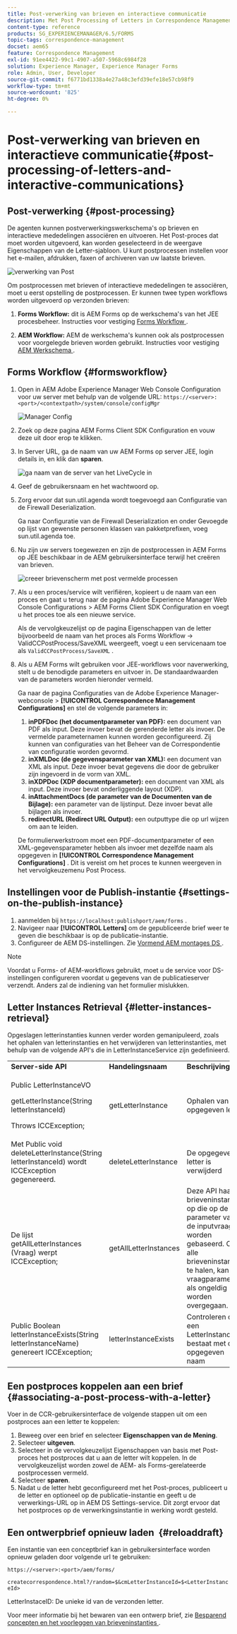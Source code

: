 ```yaml
---
title: Post-verwerking van brieven en interactieve communicatie
description: Met Post Processing of Letters in Correspondence Management kunt u AEM en Forms-postprocessen maken, zoals afdrukken en e-mailen, en deze integreren met uw brieven.
content-type: reference
products: SG_EXPERIENCEMANAGER/6.5/FORMS
topic-tags: correspondence-management
docset: aem65
feature: Correspondence Management
exl-id: 91ee4422-99c1-4907-a507-5968c6984f28
solution: Experience Manager, Experience Manager Forms
role: Admin, User, Developer
source-git-commit: f6771bd1338a4e27a48c3efd39efe18e57cb98f9
workflow-type: tm+mt
source-wordcount: '825'
ht-degree: 0%

---
```


# Post-verwerking van brieven en interactieve communicatie{#post-processing-of-letters-and-interactive-communications}

## Post-verwerking {#post-processing}

De agenten kunnen postverwerkingswerkschema&#39;s op brieven en interactieve mededelingen associëren en uitvoeren. Het Post-proces dat moet worden uitgevoerd, kan worden geselecteerd in de weergave Eigenschappen van de Letter-sjabloon. U kunt postprocessen instellen voor het e-mailen, afdrukken, faxen of archiveren van uw laatste brieven.

![ verwerking van Post ](assets/ppoverview.png)

Om postprocessen met brieven of interactieve mededelingen te associëren, moet u eerst opstelling de postprocessen. Er kunnen twee typen workflows worden uitgevoerd op verzonden brieven:

1. **Forms Workflow:** dit is AEM Forms op de werkschema&#39;s van het JEE procesbeheer. Instructies voor vestiging [ Forms Workflow ](#formsworkflow).

1. **AEM Workflow:** AEM de werkschema&#39;s kunnen ook als postprocessen voor voorgelegde brieven worden gebruikt. Instructies voor vestiging [ AEM Werkschema ](../../forms/using/aem-forms-workflow.md).

## Forms Workflow {#formsworkflow}

1. Open in AEM Adobe Experience Manager Web Console Configuration voor uw server met behulp van de volgende URL: `https://<server>:<port>/<contextpath>/system/console/configMgr`

   ![ Manager Config ](assets/2configmanager-1.png)

1. Zoek op deze pagina AEM Forms Client SDK Configuration en vouw deze uit door erop te klikken.
1. In Server URL, ga de naam van uw AEM Forms op server JEE, login details in, en klik dan **sparen**.

   ![ ga naam van de server van het LiveCycle ](assets/1cofigmanager.png) in

1. Geef de gebruikersnaam en het wachtwoord op.
1. Zorg ervoor dat sun.util.agenda wordt toegevoegd aan Configuratie van de Firewall Deserialization.

   Ga naar Configuratie van de Firewall Deserialization en onder Gevoegde op lijst van gewenste personen klassen van pakketprefixen, voeg sun.util.agenda toe.

1. Nu zijn uw servers toegewezen en zijn de postprocessen in AEM Forms op JEE beschikbaar in de AEM gebruikersinterface terwijl het creëren van brieven.

   ![ creeer brievenscherm met post vermelde processen ](assets/0configmanager.png)

1. Als u een proces/service wilt verifiëren, kopieert u de naam van een proces en gaat u terug naar de pagina Adobe Experience Manager Web Console Configurations > AEM Forms Client SDK Configuration en voegt u het proces toe als een nieuwe service.

   Als de vervolgkeuzelijst op de pagina Eigenschappen van de letter bijvoorbeeld de naam van het proces als Forms Workflow -> ValidCCPostProcess/SaveXML weergeeft, voegt u een servicenaam toe als `ValidCCPostProcess/SaveXML` .

1. Als u AEM Forms wilt gebruiken voor JEE-workflows voor naverwerking, stelt u de benodigde parameters en uitvoer in. De standaardwaarden van de parameters worden hieronder vermeld.

   Ga naar de pagina Configuraties van de Adobe Experience Manager-webconsole > **[!UICONTROL Correspondence Management Configurations]** en stel de volgende parameters in:

   1. **inPDFDoc (het documentparameter van PDF):** een document van PDF als input. Deze invoer bevat de gerenderde letter als invoer. De vermelde parameternamen kunnen worden geconfigureerd. Zij kunnen van configuraties van het Beheer van de Correspondentie van configuratie worden gevormd.
   1. **inXMLDoc (de gegevensparameter van XML):** een document van XML als input. Deze invoer bevat gegevens die door de gebruiker zijn ingevoerd in de vorm van XML.
   1. **inXDPDoc (XDP documentparameter):** een document van XML als input. Deze invoer bevat onderliggende layout (XDP).
   1. **inAttachmentDocs (de parameter van de Documenten van de Bijlage):** een parameter van de lijstinput. Deze invoer bevat alle bijlagen als invoer.
   1. **redirectURL (Redirect URL Output):** een outputtype die op url wijzen om aan te leiden.

   De formulierwerkstroom moet een PDF-documentparameter of een XML-gegevensparameter hebben als invoer met dezelfde naam als opgegeven in **[!UICONTROL Correspondence Management Configurations]** . Dit is vereist om het proces te kunnen weergeven in het vervolgkeuzemenu Post Process.

## Instellingen voor de Publish-instantie {#settings-on-the-publish-instance}

1. aanmelden bij `https://localhost:publishport/aem/forms` .
1. Navigeer naar **[!UICONTROL Letters]** om de gepubliceerde brief weer te geven die beschikbaar is op de publicatie-instantie.
1. Configureer de AEM DS-instellingen. Zie [ Vormend AEM montages DS ](../../forms/using/configuring-the-processing-server-url.md).

>[!NOTE]
>
>Voordat u Forms- of AEM-workflows gebruikt, moet u de service voor DS-instellingen configureren voordat u gegevens van de publicatieserver verzendt. Anders zal de indiening van het formulier mislukken.

## Letter Instances Retrieval {#letter-instances-retrieval}

Opgeslagen letterinstanties kunnen verder worden gemanipuleerd, zoals het ophalen van letterinstanties en het verwijderen van letterinstanties, met behulp van de volgende API&#39;s die in LetterInstanceService zijn gedefinieerd.

<table>
 <tbody>
  <tr>
   <td><strong>Server-side API</strong></td>
   <td><strong>Handelingsnaam</strong></td>
   <td><strong>Beschrijving</strong></td>
  </tr>
  <tr>
   <td><p>Public LetterInstanceVO</p> <p>getLetterInstance(String letterInstanceId)</p> <p>Throws ICCException; </p> </td>
   <td>getLetterInstance</td>
   <td>Ophalen van de opgegeven letter </td>
  </tr>
  <tr>
   <td>Met Public void deleteLetterInstance(String letterInstanceId) wordt ICCException gegenereerd. </td>
   <td>deleteLetterInstance </td>
   <td>De opgegeven letter is verwijderd </td>
  </tr>
  <tr>
   <td>De lijst getAllLetterInstances (Vraag) werpt ICCException; </td>
   <td>getAllLetterInstances </td>
   <td>Deze API haalt brieveninstanties op die op de parameter van de inputvraag worden gebaseerd. Om alle brieveninstanties te halen, kan de vraagparameter als ongeldig worden overgegaan.<br /> </td>
  </tr>
  <tr>
   <td>Public Boolean letterInstanceExists(String letterInstanceName) genereert ICCException; </td>
   <td>letterInstanceExists </td>
   <td>Controleren of een LetterInstance bestaat met de opgegeven naam </td>
  </tr>
 </tbody>
</table>

## Een postproces koppelen aan een brief {#associating-a-post-process-with-a-letter}

Voer in de CCR-gebruikersinterface de volgende stappen uit om een postproces aan een letter te koppelen:

1. Beweeg over een brief en selecteer **Eigenschappen van de Mening**.
1. Selecteer **uitgeven**.
1. Selecteer in de vervolgkeuzelijst Eigenschappen van basis met Post-proces het postproces dat u aan de letter wilt koppelen. In de vervolgkeuzelijst worden zowel de AEM- als Forms-gerelateerde postprocessen vermeld.
1. Selecteer **sparen**.
1. Nadat u de letter hebt geconfigureerd met het Post-proces, publiceert u de letter en optioneel op de publicatie-instantie en geeft u de verwerkings-URL op in AEM DS Settings-service. Dit zorgt ervoor dat het postproces op de verwerkingsinstantie in werking wordt gesteld.

## Een ontwerpbrief opnieuw laden  {#reloaddraft}

Een instantie van een conceptbrief kan in gebruikersinterface worden opnieuw geladen door volgende url te gebruiken:

`https://<server>:<port>/aem/forms/`

`createcorrespondence.html?/random=$&cmLetterInstanceId=$<LetterInstanceId>`

LetterInstaceID: De unieke id van de verzonden letter.

Voor meer informatie bij het bewaren van een ontwerp brief, zie [ Besparend concepten en het voorleggen van brieveninstanties ](../../forms/using/create-correspondence.md#savingdrafts).
